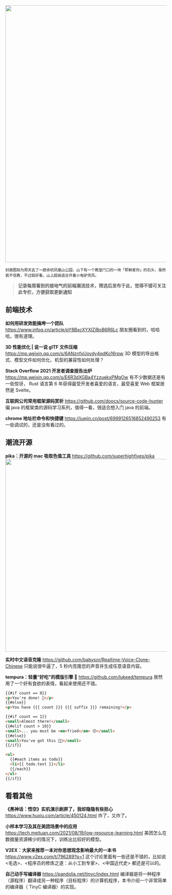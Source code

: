 <img src=https://qpluspicture.oss-cn-beijing.aliyuncs.com/2021-08-23/hSB7H0.JPG width=800/>

<small>封面图拍为周天去了一趟余杭凤凰山公园，山下有一个教堂门口的一块「耶稣爱你」的石头，虽然我不信教，不过挺好看，山上超级适合开着小电驴兜风。</small>

> **记录每周看到的接地气的前端潮流技术，筛选后发布于此，觉得不错可关注此专栏，方便获取更新通知**

## 前端技术

**如何用研发效能搞垮一个团队**
<https://www.infoq.cn/article/pY8BxcXYXlZjBoB6R6Lc>
朋友圈看到的，哈哈哈，很有道理。

**3D 性能优化 | 说一说 glTF 文件压缩**
<https://mp.weixin.qq.com/s/6ANznfxUovdy4qdKo16rpw>
3D 模型的导出格式、模型文件如何优化、机型的兼容性如何处理？

**Stack Overflow 2021 开发者调查报告出炉**
<https://mp.weixin.qq.com/s/E6R3dXGBa4YzzuekxPMgOw>
有不少数据还是有一些惊讶， Rust 语言第 6 年获得最受开发者喜爱的语言，最受喜爱 Web 框架居然是 Svelte。

**互联网公司常用框架源码赏析**
<https://github.com/doocs/source-code-hunter>
偏 java 的框架类的源码学习系列，值得一看，很适合想入门 java 的前端。

**chrome 地址栏命令和快捷键**
<https://juejin.cn/post/6999126516852490253>
有一些调试的，还是没有看过的。

## 潮流开源

**pika：开源的 mac 吸取色值工具**
<https://github.com/superhighfives/pika>
<img src=https://qpluspicture.oss-cn-beijing.aliyuncs.com/2021-08-22/JbqjT0.png width=600/>

**实时中文语音克隆**
<https://github.com/babysor/Realtime-Voice-Clone-Chinese>
只能说很牛逼了，5 秒内克隆您的声音并生成任意语音内容。

**tempura：轻量“好吃”的模版引擎 🍤**
<https://github.com/lukeed/tempura>
居然用了一个好有食欲的表情，看起来使用还不错。

```html
{{#if count == 0}}
<p>You're done! 🎉</p>
{{#else}}
<p>You have {{{ count }}} {{{ suffix }}} remaining!</p>

{{#if count == 1}}
<small>Almost there!</small>
{{#elif count > 10}}
<small>... you must be <em>fried</em> 😔</small>
{{#else}}
<small>You've got this 💪🏼</small>
{{/if}}

<ul>
  {{#each items as todo}}
  <li>{{ todo.text }}</li>
  {{/each}}
</ul>
{{/if}}
```

## 看看其他

**《黑神话：悟空》实机演示刷屏了，我却隐隐有些担心**
<https://www.huxiu.com/article/450124.html>
炸了，又炸了。

**小样本学习及其在美团场景中的应用**
<https://tech.meituan.com/2021/08/19/low-resource-learning.html>
美团怎么在数据量资源稀少的情况下，训练出比较好的模型。

**V2EX：大家来推荐一本对你思想观念影响最大的一本书**
<https://www.v2ex.com/t/796289?p=1>
这个讨论里面有一些还是不错的，比如说<毛选>、<程序员的修炼之道：从小工到专家>、<中国近代史> 都还是可以的。

**自己动手写编译器**
<https://pandolia.net/tinyc/index.html>
编译器是将一种程序（源程序）翻译成另一种程序（目标程序）的计算机程序，本书介绍一个非常简单的编译器（ TinyC 编译器）的实现。
